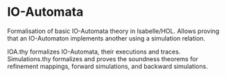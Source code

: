 # IO-Automata
Formalisation of basic IO-Automata theory in Isabelle/HOL.
Allows proving that an IO-Automaton implements another using a simulation relation.

IOA.thy formalizes IO-Automata, their executions and traces.
Simulations.thy formalizes and proves the soundness theorems for refinement mappings, forward simulations, and backward simulations.
